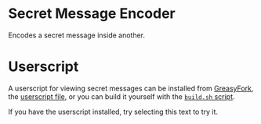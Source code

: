 # Secret Message Encoder

Encodes a secret message inside another.

# Userscript

A userscript for viewing secret messages can be installed from [GreasyFork](https://greasyfork.org/en/scripts/465875-secret-message-encoder), the [userscript file](https://sme-siz.pages.dev/dist/userscript.user.js), or you can build it yourself with the [`build.sh` script](https://github.com/lafkpages/sme/blob/main/scripts/build.sh).

I⁢⁢‌⁤⁢⁡⁤⁡⁤‌⁤‌⁢⁢​⁣⁢⁣⁣‎⁢‌⁢‌⁤⁢⁣⁢⁣⁣⁤‌⁤⁢⁡⁤⁡⁤‌⁢‌⁢​⁢⁢⁡⁤‌⁢⁡⁢⁣⁢‌⁢⁣⁣​⁢⁢⁣‎⁢⁣⁢​⁢‌⁢‌⁤‌⁢⁡⁢⁣⁣‎⁢‌⁢‌⁤‌⁢⁡⁢⁣⁣‎⁣⁢‌⁢⁣⁣⁤‌⁢​⁢⁡⁢⁢⁢​⁣​⁡⁤‌⁢‌⁢⁡⁢⁢‌⁤⁢⁣⁢⁣⁣‎⁢​⁢⁢⁡⁢⁢‌⁤‌⁢⁡⁤‌⁢​⁢​⁣⁢⁢⁡‌⁤⁢⁡⁢⁢‌⁢⁣⁢f you have the userscript installed, try selecting this text to try it.

